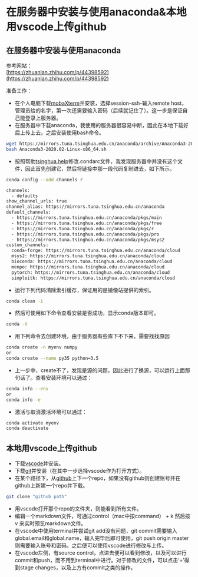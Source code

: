 # 在服务器中安装与使用anaconda&本地用vscode上传github

## 在服务器中安装与使用anaconda
参考网站：  
[https://zhuanlan.zhihu.com/p/44398592](https://zhuanlan.zhihu.com/p/44398592)

准备工作：
+ 在个人电脑下载[mobaXterm](https://mobaxterm.mobatek.net/)并安装，选择session-ssh-输入remote host，管理员给的名字，第一次还需要输入密码（后续就记住了）。这一步是保证自己能登录上服务器。  
+ 在服务器中下载anaconda，我使用的服务器很容易中断，因此在本地下载好后上传上去。之后安装使用bash命令。  
```sh
wget https://mirrors.tuna.tsinghua.edu.cn/anaconda/archive/Anaconda3-2020.02-Linux-x86_64.sh
bash Anaconda3-2020.02-Linux-x86_64.sh
```

+ 按照帮助[tsinghua.help](https://mirror.tuna.tsinghua.edu.cn/help/anaconda/)修改.condarc文件，我发现服务器中并没有这个文件，因此首先创建它，然后将链接中那一段代码复制进去，如下所示。
```sh
conda config --add channels r
```

```sh
channels:
  - defaults
show_channel_urls: true
channel_alias: https://mirrors.tuna.tsinghua.edu.cn/anaconda
default_channels:
  - https://mirrors.tuna.tsinghua.edu.cn/anaconda/pkgs/main
  - https://mirrors.tuna.tsinghua.edu.cn/anaconda/pkgs/free
  - https://mirrors.tuna.tsinghua.edu.cn/anaconda/pkgs/r
  - https://mirrors.tuna.tsinghua.edu.cn/anaconda/pkgs/pro
  - https://mirrors.tuna.tsinghua.edu.cn/anaconda/pkgs/msys2
custom_channels:
  conda-forge: https://mirrors.tuna.tsinghua.edu.cn/anaconda/cloud
  msys2: https://mirrors.tuna.tsinghua.edu.cn/anaconda/cloud
  bioconda: https://mirrors.tuna.tsinghua.edu.cn/anaconda/cloud
  menpo: https://mirrors.tuna.tsinghua.edu.cn/anaconda/cloud
  pytorch: https://mirrors.tuna.tsinghua.edu.cn/anaconda/cloud
  simpleitk: https://mirrors.tuna.tsinghua.edu.cn/anaconda/cloud
```
+ 运行下列代码清除索引缓存，保证用的是镜像站提供的索引。
```sh
conda clean -i 
```
+ 然后可使用如下命令查看安装是否成功，显示conda版本即可。
```sh
conda -V
```
+ 用下列命令去创建环境，由于服务器有些库下不下来，需要找找原因
```sh
conda create -n myenv numpy
or
conda create --name py35 python=3.5
```
+ 上一步中，create不了，发现是源的问题，因此进行了换源，可以运行上面那句话了。查看安装环境可以通过：
```sh
conda info --env
or
conda info -e
```
+ 激活与取消激活环境可以通过：
```sh
conda activate myenv
conda deactivate
```


## 本地用vscode上传github

+ 下载[vscode](https://code.visualstudio.com/)并安装。  
+ 下载[git](https://git-scm.com/)并安装（在其中一步选择vscode作为打开方式）。
+ 在某个路径下，从[github](https://github.com/)上下一个repo，如果没有github则创建账号并在github上新建一个repo并下载。
```sh
git clone "github path"
```
+ 用vscode打开那个repo的文件夹，则能看到所有文件。
+ 编辑一个markdown文件，可通过control（mac中按command） + k 然后按 v 来实时预览markdown文件。  
+ 在vscode中使用terminal并尝试git add没有问题，git commit需要输入global.email和global.name，输入完毕后即可使用，git push origin master则需要输入账号和密码。之后便可以使用vscode进行修改与上传。
+ 在vscode左侧，有source control，点进去便可以看到修改，以及可以进行commit和push，而不用到terminal中进行。对于修改的文件，可以点击‘+’得到stage changes，以及上方有commit之类的操作。